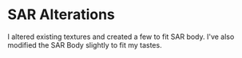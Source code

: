 # SAR Alterations
I altered existing textures and created a few to fit SAR body. I've also modified the SAR Body slightly to fit my tastes.
